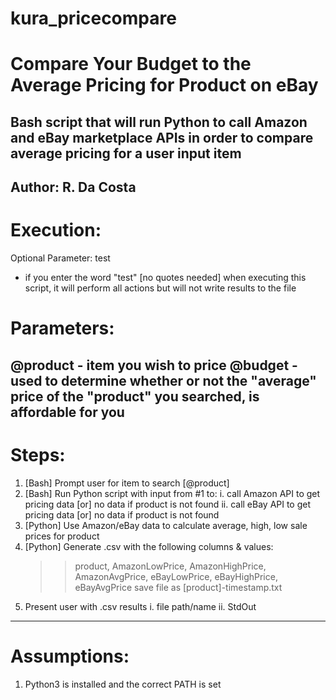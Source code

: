 # kura_pricecompare
# Compare Your Budget to the Average Pricing for Product on eBay

Bash script that will run Python to call Amazon and eBay marketplace APIs in order to compare average pricing 
for a user input item
---
Author: R. Da Costa
---
# Execution: 
   Optional Parameter: test
   - if you enter the word "test" [no quotes needed] when executing this script,
     it will perform all actions but will not write results to the file
# Parameters: 
   @product    - item you wish to price
   @budget     - used to determine whether or not the "average" price of the "product" you searched, is affordable for you
---
# Steps:
   1. [Bash] Prompt user for item to search [@product]
   2. [Bash] Run Python script with input from #1 to:
       i. call Amazon API to get pricing data [or] no data if product is not found
       ii. call eBay API to get pricing data [or] no data if product is not found
   3. [Python] Use Amazon/eBay data to calculate average, high, low sale prices for product
   4. [Python] Generate .csv with the following columns & values:
       >> product, AmazonLowPrice, AmazonHighPrice, AmazonAvgPrice, eBayLowPrice, eBayHighPrice, eBayAvgPrice
       >> save file as [product]-timestamp.txt
   5. Present user with .csv results 
       i. file path/name
       ii. StdOut
---
# Assumptions:
   1. Python3 is installed and the correct PATH is set

